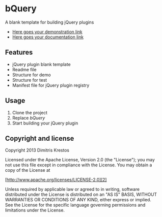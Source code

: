 # bQuery

A blank template for building jQuery plugins

* [Here goes your demonstration link][1]
* [Here goes your documentation link][3]

## Features

* jQuery plugin blank template
* Readme file
* Structure for demo
* Structure for test
* Manifest file for jQuery plugin registry

## Usage

1. Clone the project
2. Replace *bQuery*
3. Start building your jQuery plugin

## Copyright and license

Copyright 2013 Dimitris Krestos

Licensed under the Apache License, Version 2.0 (the "License");
you may not use this file except in compliance with the License.
You may obtain a copy of the License at

[http://www.apache.org/licenses/LICENSE-2.0][2]

Unless required by applicable law or agreed to in writing, software
distributed under the License is distributed on an "AS IS" BASIS,
WITHOUT WARRANTIES OR CONDITIONS OF ANY KIND, either express or implied.
See the License for the specific language governing permissions and
limitations under the License.

  [1]: https://github.com/vdw/bQuery/
  [2]: http://www.apache.org/licenses/LICENSE-2.0
  [3]: https://github.com/vdw/bQuery/wiki